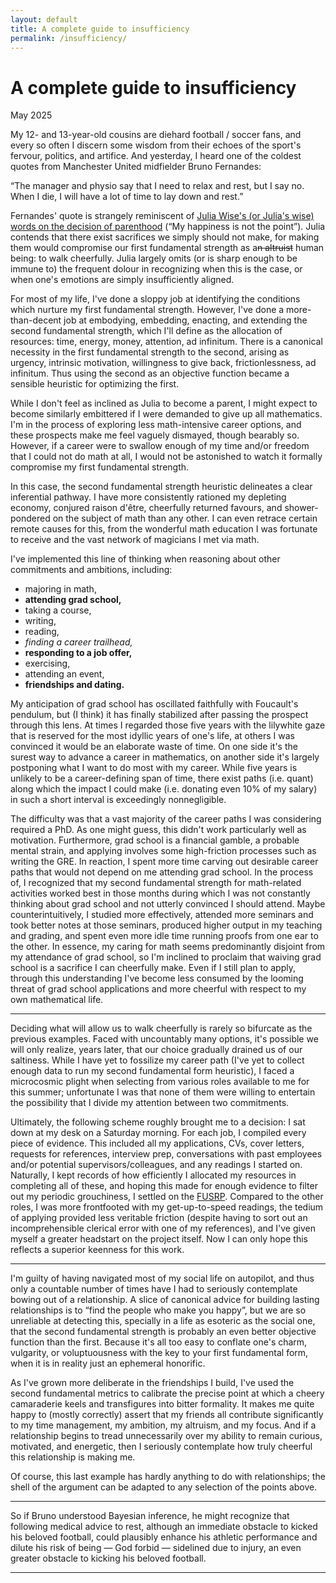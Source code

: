```yaml
---
layout: default
title: A complete guide to insufficiency
permalink: /insufficiency/
---
```


# A complete guide to insufficiency

<p class="date">May 2025</p>

My 12- and 13-year-old cousins are diehard football / soccer fans, and every so often I discern some wisdom from their echoes of the sport's fervour, politics, and artifice. And yesterday, I heard one of the coldest quotes from Manchester United midfielder Bruno Fernandes:

<p class="narrow">
    “The manager and physio say that I need to relax and rest, but I say no. When I die, I will have a lot of time to lay down and rest.”
</p>

Fernandes' quote is strangely reminiscent of [Julia Wise's (or Julia's wise) words on the decision of parenthood](http://www.givinggladly.com/2013/06/cheerfully.html) (“My happiness is not the point”). Julia contends that there exist sacrifices we simply should not make, for making them would compromise our first fundamental strength as a~~n altruist~~ human being: to walk cheerfully. Julia largely omits (or is sharp enough to be immune to) the frequent dolour in recognizing when this is the case, or when one's emotions are simply insufficiently aligned.

For most of my life, I've done a sloppy job at identifying the conditions which nurture my first fundamental strength. However, I've done a more-than-decent job at embodying, embedding, enacting, and extending the second fundamental strength, which I'll define as the allocation of resources: time, energy, money, attention, ad infinitum. There is a canonical necessity in the first fundamental strength to the second, arising as urgency, intrinsic motivation, willingness to give back, frictionlessness, ad infinitum. Thus using the second as an objective function became a sensible heuristic for optimizing the first.

While I don't feel as inclined as Julia to become a parent, I might expect to become similarly embittered if I were demanded to give up all mathematics. I'm in the process of exploring less math-intensive career options, and these prospects make me feel vaguely dismayed, though bearably so. However, if a career were to swallow enough of my time and/or freedom that I could not do math at all, I would not be astonished to watch it formally compromise my first fundamental strength.

In this case, the second fundamental strength heuristic delineates a clear inferential pathway. I have more consistently rationed my depleting economy, conjured raison d'être, cheerfully returned favours, and shower-pondered on the subject of math than any other. I can even retrace certain remote causes for this, from the wonderful math education I was fortunate to receive and the vast network of magicians I met via math.

I've implemented this line of thinking when reasoning about other commitments and ambitions, including:
* majoring in math,
* **attending grad school,**
* taking a course,
* writing,
* reading,
* *finding a career trailhead,*
* **responding to a job offer,**
* exercising,
* attending an event,
* **friendships and dating.**

My anticipation of grad school has oscillated faithfully with Foucault's pendulum, but (I think) it has finally stabilized after passing the prospect through this lens. At times I regarded those five years with the lilywhite gaze that is reserved for the most idyllic years of one's life, at others I was convinced it would be an elaborate waste of time. On one side it's the surest way to advance a career in mathematics, on another side it's largely postponing what I want to do most with my career. While five years is unlikely to be a career-defining span of time, there exist paths (i.e. quant) along which the impact I could make (i.e. donating even 10% of my salary) in such a short interval is exceedingly nonnegligible.

The difficulty was that a vast majority of the career paths I was considering required a PhD. As one might guess, this didn't work particularly well as motivation. Furthermore, grad school is a financial gamble, a probable mental strain, and applying involves some high-friction processes such as writing the GRE. In reaction, I spent more time carving out desirable career paths that would not depend on me attending grad school. In the process of, I recognized that my second fundamental strength for math-related activities worked best in those months during which I was not constantly thinking about grad school and not utterly convinced I should attend. Maybe counterintuitively, I studied more effectively, attended more seminars and took better notes at those seminars, produced higher output in my teaching and grading, and spent even more idle time running proofs from one ear to the other. In essence, my caring for math seems predominantly disjoint from my attendance of grad school, so I'm inclined to proclaim that waiving grad school is a sacrifice I can cheerfully make. Even if I still plan to apply, through this understanding I've become less consumed by the looming threat of grad school applications and more cheerful with respect to my own mathematical life.

---

Deciding what will allow us to walk cheerfully is rarely so bifurcate as the previous examples. Faced with uncountably many options, it's possible we will only realize, years later, that our choice gradually drained us of our saltiness. While I have yet to fossilize my career path (I've yet to collect enough data to run my second fundamental form heuristic), I faced a microcosmic plight when selecting from various roles available to me for this summer; unfortunate I was that none of them were willing to entertain the possibility that I divide my attention between two commitments.

Ultimately, the following scheme roughly brought me to a decision: I sat down at my desk on a Saturday morning. For each job, I compiled every piece of evidence. This included all my applications, CVs, cover letters, requests for references, interview prep, conversations with past employees and/or potential supervisors/colleagues, and any readings I started on. Naturally, I kept records of how efficiently I allocated my resources in completing all of these, and hoping this made for enough evidence to filter out my periodic grouchiness, I settled on the [FUSRP](http://www.fields.utoronto.ca/activities/25-26/2025-FUSRP). Compared to the other roles, I was more frontfooted with my get-up-to-speed readings, the tedium of applying provided less veritable friction (despite having to sort out an incomprehensible clerical error with one of my references), and I've given myself a greater headstart on the project itself. Now I can only hope this reflects a superior keenness for this work.

---

I'm guilty of having navigated most of my social life on autopilot, and thus only a countable number of times have I had to seriously contemplate bowing out of a relationship. A slice of canonical advice for building lasting relationships is to “find the people who make you happy”, but we are so unreliable at detecting this, specially in a life as esoteric as the social one, that the second fundamental strength is probably an even better objective function than the first. Because it's all too easy to conflate one's charm, vulgarity, or voluptuousness with the key to your first fundamental form, when it is in reality just an ephemeral honorific.

As I've grown more deliberate in the friendships I build, I've used the second fundamental metrics to calibrate the precise point at which a cheery camaraderie keels and transfigures into bitter formality. It makes me quite happy to (mostly correctly) assert that my friends all contribute significantly to my time management, my ambition, my altruism, and my focus. And if a relationship begins to tread unnecessarily over my ability to remain curious, motivated, and energetic, then I seriously contemplate how truly cheerful this relationship is making me.

Of course, this last example has hardly anything to do with relationships; the shell of the argument can be adapted to any selection of the points above.

---

So if Bruno understood Bayesian inference, he might recognize that following medical advice to rest, although an immediate obstacle to kicked his beloved football, could plausibly enhance his athletic performance and dilute his risk of being — God forbid — sidelined due to injury, an even greater obstacle to kicking his beloved football.

---
